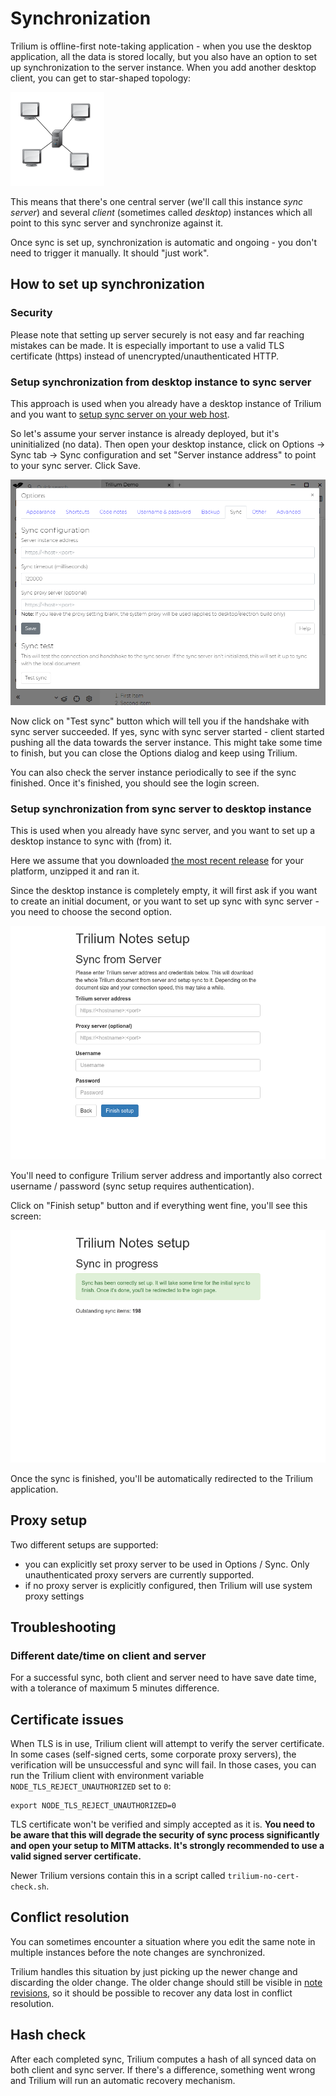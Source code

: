 # Synchronization
Trilium is offline-first note-taking application - when you use the desktop application, all the data is stored locally, but you also have an option to set up synchronization to the server instance. When you add another desktop client, you can get to star-shaped topology:

![](images/star-topology.png)

This means that there's one central server (we'll call this instance _sync server_) and several _client_ (sometimes called _desktop_) instances which all point to this sync server and synchronize against it.

Once sync is set up, synchronization is automatic and ongoing - you don't need to trigger it manually. It should "just work".

How to set up synchronization
-----------------------------

### Security

Please note that setting up server securely is not easy and far reaching mistakes can be made. It is especially important to use a valid TLS certificate (https) instead of unencrypted/unauthenticated HTTP.

### Setup synchronization from desktop instance to sync server

This approach is used when you already have a desktop instance of Trilium and you want to [setup sync server on your web host](Server-installation.md).

So let's assume your server instance is already deployed, but it's uninitialized (no data). Then open your desktop instance, click on Options -> Sync tab -> Sync configuration and set "Server instance address" to point to your sync server. Click Save.

![](images/sync-config.png)

Now click on "Test sync" button which will tell you if the handshake with sync server succeeded. If yes, sync with sync server started - client started pushing all the data towards the server instance. This might take some time to finish, but you can close the Options dialog and keep using Trilium.

You can also check the server instance periodically to see if the sync finished. Once it's finished, you should see the login screen.

### Setup synchronization from sync server to desktop instance

This is used when you already have sync server, and you want to set up a desktop instance to sync with (from) it.

Here we assume that you downloaded [the most recent release](https://github.com/TriliumNext/Notes/releases/latest) for your platform, unzipped it and ran it.

Since the desktop instance is completely empty, it will first ask if you want to create an initial document, or you want to set up sync with sync server - you need to choose the second option.

![](images/sync-init.png)

You'll need to configure Trilium server address and importantly also correct username / password (sync setup requires authentication).

Click on "Finish setup" button and if everything went fine, you'll see this screen:

![](images/sync-in-progress.png)

Once the sync is finished, you'll be automatically redirected to the Trilium application.

Proxy setup
-----------

Two different setups are supported:

*   you can explicitly set proxy server to be used in Options / Sync. Only unauthenticated proxy servers are currently supported.
*   if no proxy server is explicitly configured, then Trilium will use system proxy settings

Troubleshooting
---------------

### Different date/time on client and server

For a successful sync, both client and server need to have save date time, with a tolerance of maximum 5 minutes difference.

Certificate issues
------------------

When TLS is in use, Trilium client will attempt to verify the server certificate. In some cases (self-signed certs, some corporate proxy servers), the verification will be unsuccessful and sync will fail. In those cases, you can run the Trilium client with environment variable `NODE_TLS_REJECT_UNAUTHORIZED` set to `0`:

```text-plain
export NODE_TLS_REJECT_UNAUTHORIZED=0
```

TLS certificate won't be verified and simply accepted as it is. **You need to be aware that this will degrade the security of sync process significantly and open your setup to MITM attacks. It's strongly recommended to use a valid signed server certificate.**

Newer Trilium versions contain this in a script called `trilium-no-cert-check.sh`.

Conflict resolution
-------------------

You can sometimes encounter a situation where you edit the same note in multiple instances before the note changes are synchronized.

Trilium handles this situation by just picking up the newer change and discarding the older change. The older change should still be visible in [note revisions](Note%20revisions.md), so it should be possible to recover any data lost in conflict resolution.

Hash check
----------

After each completed sync, Trilium computes a hash of all synced data on both client and sync server. If there's a difference, something went wrong and Trilium will run an automatic recovery mechanism.
